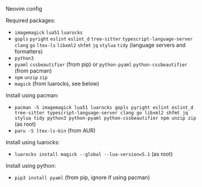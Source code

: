 Neovim config

Required packages:
- `imagemagick` `lua51` `luarocks`
- `gopls` `pyright` `eslint` `eslint_d` `tree-sitter` `typescript-language-server` `clang` `go` `ltex-ls` `libxml2` `shfmt` `jq` `stylua` `tidy` (language servers and formatters)
- `python3`
- `pyaml` `cssbeautifier` (from pip) or `python-pyaml` `python-cssbeautifier` (from pacman)
- `npm` `unzip` `zip`
- `magick` (from luarocks, see below)

Install using pacman:
- `pacman -S imagemagick lua51 luarocks gopls pyright eslint eslint_d tree-sitter typescript-language-server clang go libxml2 shfmt jq stylua tidy python3 python-pyaml python-cssbeautifier npm unzip zip` (as root)
- `paru -S ltex-ls-bin` (from AUR)

Install using luarocks:
- `luarocks install magick --global --lua-version=5.1` (as root)

Install using python:
- `pip3 install pyaml` (from pip, ignore if using pacman)

